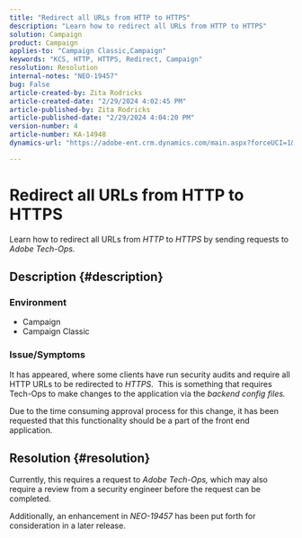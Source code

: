 ```yaml
---
title: "Redirect all URLs from HTTP to HTTPS"
description: "Learn how to redirect all URLs from HTTP to HTTPS"
solution: Campaign
product: Campaign
applies-to: "Campaign Classic,Campaign"
keywords: "KCS, HTTP, HTTPS, Redirect, Campaign"
resolution: Resolution
internal-notes: "NEO-19457"
bug: False
article-created-by: Zita Rodricks
article-created-date: "2/29/2024 4:02:45 PM"
article-published-by: Zita Rodricks
article-published-date: "2/29/2024 4:04:20 PM"
version-number: 4
article-number: KA-14948
dynamics-url: "https://adobe-ent.crm.dynamics.com/main.aspx?forceUCI=1&pagetype=entityrecord&etn=knowledgearticle&id=d02ba5f8-1bd7-ee11-9078-000d3a3110f0"

---
```

# Redirect all URLs from HTTP to HTTPS


Learn how to redirect all URLs from *HTTP* to *HTTPS* by sending requests to *Adobe Tech-Ops.*

## Description {#description}


### Environment

- Campaign
- Campaign Classic


### Issue/Symptoms

It has appeared, where some clients have run security audits and require all HTTP URLs to be redirected to *HTTPS*.  This is something that requires Tech-Ops to make changes to the application via the *backend config files.*

Due to the time consuming approval process for this change, it has been requested that this functionality should be a part of the front end application.


## Resolution {#resolution}


Currently, this requires a request to *Adobe Tech-Ops,* which may also require a review from a security engineer before the request can be completed.

Additionally, an enhancement in *NEO-19457* has been put forth for consideration in a later release.
